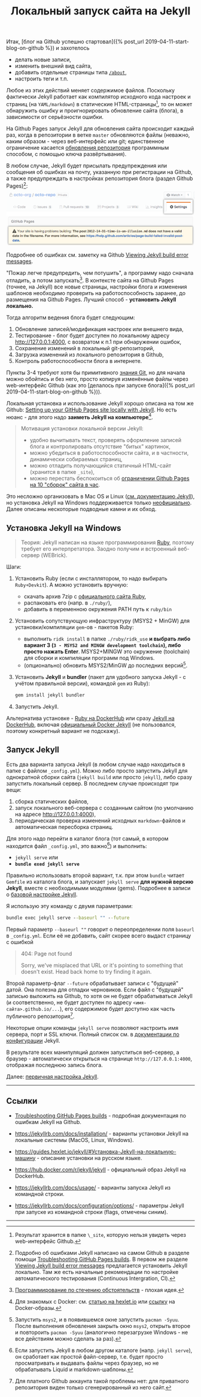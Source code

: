 ﻿---
layout: post
title: Локальный запуск сайта на Jekyll
---

Итак, [блог на Github успешно стартовал]({% post_url 2019-04-11-start-blog-on-github %}) и захотелось

- делать новые записи,
- изменить внешний вид сайта,
- добавить отдельные страницы типа [`/about`](/about),
- настроить теги и т.п.

Любое из этих действий меняет содержимое файлов.
Поскольку фактически Jekyll работает как компилятор исходного кода настроек и страниц (на `YAML/markdown`) в статические HTML-страницы[^1], то он может обнаружить ошибку и проигнорировать обновление сайта (блога), в зависимости от серьёзности ошибки.

На Github Pages запуск Jekyll для обновления сайта происходит каждый раз, когда в репозитории в ветке `master` обновляются файлы (неважно, каким образом - через веб-интерфейс или git; единственное ограничение касается [обновления репозитория](https://help.github.com/en/articles/generic-jekyll-build-failures#deploy-key-used-for-push) программным способом, с помощью ключа развёртывания).

В любом случае, Jekyll будет присылать предупреждения или сообщения об ошибках на почту, указанную при регистрации на Github, а также предупреждать в настройках репозитория блога (раздел Github Pages)[^2]:
![image from Github help](/assets/2019-04-24-local-jekyll/repo-actions-settings.png)
![cut image from Github help](/assets/2019-04-24-local-jekyll/pages-repository-settings-box-with-page-build-error-cut.png)

Подробнее об ошибках см. заметку на Github [Viewing Jekyll build error messages](https://help.github.com/en/articles/viewing-jekyll-build-error-messages).

"Пожар легче предупредить, чем потушить", а программу надо сначала отладить, а потом запускать[^3].
В контексте сайта на Github Pages (точнее, на Jekyll) все новые страницы, настройки блога и изменения шаблонов необходимо проверить на работоспособность заранее, до размещения на Github Pages. Лучший способ - **установить Jekyll локально.**

Тогда алгоритм ведения блога будет следующим:

1. Обновление записей/модификация настроек или внешнего вида,
2. Тестирование - блог будет доступен по локальному адресу <http://127.0.0.1:4000>, с возвратом к п.1 при обнаружении ошибок,
3. Сохранение изменений в локальный git-репозиторий,
4. Загрузка изменений из локального репозитория в Github,
5. Контроль работоспособности блога в интернете.

Пункты 3-4 требуют хотя бы примитивного [знания Git](/notes/links#git), но для начала можно обойтись и без него, просто копируя изменённые файлы через web-интерфейс Github (как это [делалось при запуске блога]({% post_url 2019-04-11-start-blog-on-github %})).

Локальная установка и использование Jekyll хорошо описана на том же Github: [Setting up your GitHub Pages site locally with Jekyll](https://help.github.com/en/articles/setting-up-your-github-pages-site-locally-with-jekyll). Но есть нюанс - для этого надо **заиметь Jekyll на компьютере**[^4].

> Мотивация установки локальной версии Jekyll:
>
> - удобно вычитывать текст, проверять оформление записей блога и контролировать отсутствие "битых" картинок,
> - можно убедиться в работоспособности сайта, и в частности, динамически собираемых страниц,
> - можно отладить получающийся статичный HTML-сайт (хранится в папке `_site`),
> - можно перестать беспокоиться об [ограничении Github Pages на 10 "сборок" сайта в час](https://help.github.com/en/articles/what-is-github-pages#usage-limits).

Это несложно организовать в Mac OS и Linux ([см. документацию Jekyll](https://jekyllrb.com/docs/installation/)), но установка Jekyll на Windows поддерживается только [неофициально](https://jekyllrb.com/docs/installation/windows/). Далее описаны нескоторые подводные камни и их обход.

## Установка Jekyll на Windows

> Теория: Jekyll написан на языке программирования [Ruby](https://www.ruby-lang.org/ru/), поэтому требует его интерпретатора. Заодно получим и встроенный веб-сервер (WEBrick).

Шаги:

1. Установить Ruby (если с инсталлятором, то надо выбирать `Ruby+Devkit`). А можно установить вручную:
    - скачать архив 7zip c [официального сайта Ruby](https://rubyinstaller.org/downloads/),
    - распаковать его (напр. в `./ruby/`),
    - добавить в переменною окружения PATH путь к `ruby/bin`
2. Установить сопутствующую инфраструктуру (MSYS2 + MinGW) для установки/компиляции `gem`-ов - пакетов Ruby:
    - выполнить `ridk install` в папке `./ruby/ridk_use` **и выбрать либо вариант 3 (`3 - MSYS2 and MINGW development toolchain`), либо просто нажать Enter**. MSYS2+MINGW это окружение (toolchain) для сборки и компиляции программ под Windows.
    - (опционально) обновить MSYS2/MinGW до последних версий[^5].
3. Установить **Jekyll** и **bundler** (пакет для удобного запуска Jekyll - с учётом правильной версии), командой `gem` из Ruby):

    ```cmd
    gem install jekyll bundler
    ```

4. Запустить Jekyll.

Альтернатива установке - [Ruby на DockerHub](https://hub.docker.com/_/ruby?tab=description) или сразу [Jekyll на DockerHub](https://hub.docker.com/search?q=jekyll&type=image), включая [официальный Docker Jekyll](https://hub.docker.com/r/jekyll/jekyll) (не пользовался, поэтому конкретный вариант не подскажу).

## Запуск Jekyll

Есть два варианта запуска Jekyll (в любом случае надо находиться в папке с файлом `_config.yml`). Можно либо просто запустить Jekyll для однократной сборки сайта (`jekyll build` или просто `jekyll`), либо сразу запустить локальный сервер. В последнем случае происходят три вещи:

1. сборка статических файлов,
2. запуск локального веб-сервера с созданным сайтом (по умолчанию на адресе <http://127.0.0.1:4000>),
3. периодическая проверка изменений исходных `markdown`-файлов и автоматическая пересборка страниц.

Для этого надо перейти в каталог блога (тот самый, в котором находится файл `_config.yml`, это важно[^6]) и выполнить:

- `jekyll serve` или
- **`bundle exed jekyll serve`**

Правильно использовать второй вариант, т.к. при этом `bundle` читает `Gemfile` из каталога блога, и запускает `jekyll serve` **для нужной версию Jekyll**, вместе с необходимыми модулями (gems). Подробнее в записи о [базовой настройке Jekyll](/TODO#jekyll-main-configuration).

Я использую эту команду с двумя параметрами:

```cmd
bundle exec jekyll serve --baseurl "" --future
```

Первый параметр `--baseurl ""` говорит о переопределении поля `baseurl` в `_config.yml`. Если её не добавить, сайт скорее всего выдаст страницу с ошибкой

> 404: Page not found
>
> Sorry, we've misplaced that URL or it's pointing to something that doesn't exist. Head back home to try finding it again.

Второй параметр-флаг `--future` обрабатывает записи с "будущей" датой. Она полезна для отладки черновиков. Если файл с "будущей" записью выложить на Github, то хотя он не будет обрабатываться Jekyll (и соответственно, не будет доступен по адресу `<имя-сайта>.github.io/...`), его содержимое будет доступно как часть публичного репозитория[^7].

Некоторые опции команды `jekyll serve` позволяют настроить имя сервера, порт и SSL ключи. Полный список см. в [документации по конфигурации](#ссылки) Jekyll.

В результате всех манипуляций должен запуститься веб-сервер, а браузер - автоматически открыться на странице `http://127.0.0.1:4000`, отображая последнюю запись блога.

Далее: [первичная настройка Jekyll](/TODO#jekyll-main-configuration).
<!-- post_url jekyll-main-configuration -->

---

## Ссылки

- [Troubleshooting GitHub Pages builds](https://help.github.com/en/articles/troubleshooting-github-pages-builds) - подробная документация по ошибкам Jekyll на Github.

- <https://jekyllrb.com/docs/installation/> - варианты установки Jekyll на локальные системы (MacOS, Linux, Windows).

- <https://guides.hexlet.io/jekyll/#Установка-Jekyll-на-локальную-машину> - описание установки на русском языке.

- <https://hub.docker.com/r/jekyll/jekyll> - официальный образ Jekyll на DockerHub.

- <https://jekyllrb.com/docs/usage/> - варианты запуска Jekyll из командной строки.

- <https://jekyllrb.com/docs/configuration/options/> - параметры Jekyll при запуске из командной строки (flags, отмечены синим).

---

[^1]: Результат хранится в папке `\_site`, которую нельзя увидеть через web-интерфейс Github.

[^2]: Подробно об ошибками Jekyll написано на самом Github в разделе помощи [Troubleshooting GitHub Pages builds](https://help.github.com/en/articles/troubleshooting-github-pages-builds). В первом же разделе [Viewing Jekyll build error messages](https://help.github.com/en/articles/viewing-jekyll-build-error-messages) предлагается установить Jekyll локально. Там же есть начальные рекомендации по настройке автоматического тестирования (Continuous Intergration, CI).

[^3]: [Программирование по стечению обстоятельств](https://pragprog.com/the-pragmatic-programmer/extracts/coincidence) - плохая идея.

[^4]: Для знакомых с Docker: см. [статью на hexlet.io](https://guides.hexlet.io/jekyll/#установка-и-запуск-jekyll-через-docker) или [ссылку](#ссылки) на Docker-образы.

[^5]: Запустить `msys2`, и в появившемся окне запустить `pacman -Syuu`. После выполнения обновления закрыть окно `msys2`, открыть второе и повтороить `pacman -Syuu` (аналогично перезагрузке Windows - не все действиям можно сделать за раз).

[^6]: Если запустить Jekyll в любом другом каталоге (напр. `jekyll serve`), он  сработает как простой файл-сервер, т.е. будет просто просматривать и выдавать файлы через браузер, но не обрабатывать Liquid и markdown-шаблоны.

[^7]: Для платного Github аккаунта такой проблемы нет: для приватного репозитория виден только сгенерированный из него сайт.
